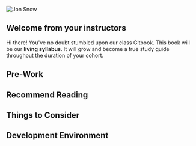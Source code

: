 ![Jon Snow](http://i.imgur.com/oavA3Zy.png)

## Welcome from your instructors

Hi there! You've no doubt stumbled upon our class Gitbook. This book will be our **living syllabus**. It will grow and become a true study guide throughout the duration of your cohort.

## Pre-Work

## Recommend Reading

## Things to Consider

## Development Environment
